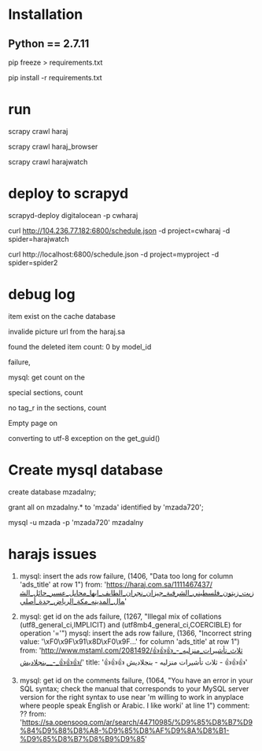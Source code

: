 # Installation
## Python == 2.7.11

pip freeze > requirements.txt

pip install -r requirements.txt


# run 	
scrapy crawl haraj

scrapy crawl haraj_browser

scrapy crawl harajwatch

# deploy to scrapyd

scrapyd-deploy digitalocean -p cwharaj

curl http://104.236.77.182:6800/schedule.json -d project=cwharaj -d spider=harajwatch

curl http://localhost:6800/schedule.json -d project=myproject -d spider=spider2



# debug log

item exist  on the cache database

invalide picture url from the haraj.sa

found the deleted item count: 0 by model_id

failure,

mysql: get count on the

special sections, count

no tag_r in the sections, count

Empty page on

converting to utf-8 exception on the get_guid()

# Create mysql database

create database mzadalny;

grant all on mzadalny.* to 'mzada' identified by 'mzada720';

mysql -u mzada -p 'mzada720' mzadalny


# harajs issues

 1. mysql: insert the ads row failure, (1406, "Data too long for column 'ads_title' at row 1")
    from: 'https://haraj.com.sa/1111467437/زيت_زيتون_فلسطيني_الشرقية_جيزان_نجران_الطايف_ابها_محايل_عسير_حائل_الشمال_المدينه_مكة_الرياض_جدة_أصلي'

 2. mysql: get id on the ads failure, (1267, "Illegal mix of collations (utf8_general_ci,IMPLICIT) and (utf8mb4_general_ci,COERCIBLE) for operation '='")
    mysql: insert the ads row failure, (1366, "Incorrect string value: '\\xF0\\x9F\\x91\\x8D\\xF0\\x9F...' for column 'ads_title' at row 1")
    from: 'http://www.mstaml.com/2081492/👍👍👍_ثلاث_تأشيرات_منزليه_-_بنجلاديش_-_👍👍👍/'
    title: '👍👍👍 ثلاث تأشيرات منزليه - بنجلاديش - 👍👍👍'                  

 3. mysql: get id on the comments failure, (1064, "You have an error in your SQL syntax; check the manual that corresponds to your MySQL server version for the right syntax to use near 'm willing to work in anyplace where people speak English or Arabic. I like worki' at line 1")
    comment: ??
    from: 'https://sa.opensooq.com/ar/search/44710985/%D9%85%D8%B7%D9%84%D9%88%D8%A8-%D9%85%D8%AF%D9%8A%D8%B1-%D9%85%D8%B7%D8%B9%D9%85'             
            
            
            
            
            
            
            
            
            
            